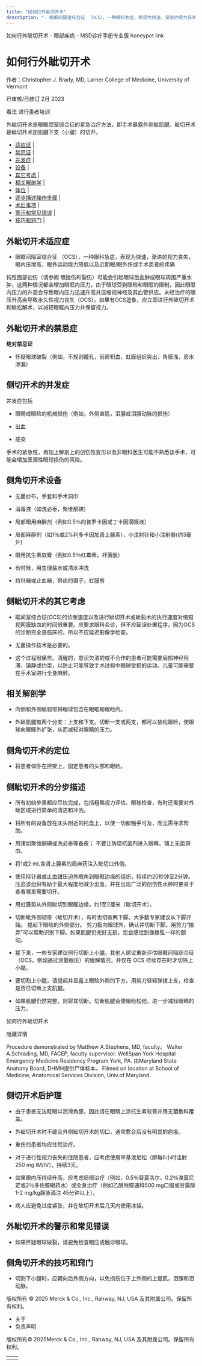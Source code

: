 ```yaml
---
title: "如何行外眦切开术"
description: "- 眼眶间隔室综合征 （OCS），一种眼科急症，表现为快速，渐进的视力丧失，眼内压增高，眼外运动能力降低以及近期眼/眼外伤或手术患者的疼痛"
---
```


﻿如何行外眦切开术 \- 眼部疾病 \- MSD诊疗手册专业版 honeypot link

# 如何行外眦切开术

作者：Christopher J. Brady, MD, Larner College of Medicine, University of Vermont

已审核/已修订 2月 2023

看法 进行患者培训

外眦切开术是眼眶腔室综合征的紧急治疗方法，即手术暴露外侧眦肌腱。眦切开术是眦切开术加肌腱下支（小腿）的切开。

- [适应证](#适应证_v38987991_zh) \|
- [禁忌证](#禁忌证_v38987999_zh) \|
- [并发症](#并发症_v38988005_zh) \|
- [设备](#设备_v38988016_zh) \|
- [其它考虑](#其它考虑_v38988033_zh) \|
- [相关解剖学](#相关解剖学_v38988047_zh) \|
- [体位](#体位_v38988042_zh) \|
- [逐步描述操作步骤](#逐步描述操作步骤_v38988054_zh) \|
- [术后事项](#术后事项_v38988079_zh) \|
- [警示和常见错误](#警示和常见错误_v38988094_zh) \|
- [技巧和窍门](#技巧和窍门_v38988099_zh) \|

## 外眦切开术适应症

- 眼眶间隔室综合征 （OCS），一种眼科急症，表现为快速，渐进的视力丧失，眼内压增高，眼外运动能力降低以及近期眼/眼外伤或手术患者的疼痛


钝性面部创伤（请参阅 眼挫伤和裂伤）可能会引起眼球后血肿或眼球周围严重水肿，这两种情况都会增加眼眶内压力。由于眼球受到眼睑和眼眶的限制，因此眼眶内压力的升高会导致眼内压力迅速升高并压缩视神经及其血管供应。未经治疗的眼压升高会导致永久性视力丧失（OCS）。如果有OCS迹象，应立即进行外眦切开术和眦松解术，以减轻眼眶内压力并保留视力。

## 外眦切开术的禁忌症

**绝对禁忌证**

- 怀疑眼球破裂（例如，不规则瞳孔，前房积血，虹膜组织突出，角膜浅，房水渗漏）


## 侧切开术的并发症

并发症包括

- 眼睛或眼睑的机械损伤（例如，外侧直肌，泪腺或泪腺动脉的损伤）

- 出血

- 感染


手术的紧急性，再加上解剖上的创伤性变形以及非眼科医生可能不熟悉该手术，可能会增加医源性眼球损伤的风险。

## 侧角切开术设备

- 无菌纱布，手套和手术洞巾

- 消毒液（如洗必泰，聚维酮碘）

- 局部眼用麻醉剂（例如0.5％的普罗卡因或丁卡因滴眼液）

- 局部麻醉剂（如1％或2%利多卡因加肾上腺素）、小注射针和小注射器(约3毫升)

- 眼用抗生素软膏（例如0.5％红霉素，杆菌肽）

- 有时候，用生理盐水或清水冲洗

- 持针器或止血器，带齿的镊子，虹膜剪


## 侧眦切开术的其它考虑

- 眶间室综合征(OCS)的诊断速度以及进行眦切开术或眦裂术的执行速度对缩短视网膜缺血的时间很重要。应要求眼科会诊，但不应延误处置程序。因为OCS的诊断完全是临床的，所以不应延迟影像学检查。

- 无菌操作技术是必要的。

- 这个过程很痛苦。清醒的，意识欠清的或不合作的患者可能需要局部神经阻滞，镇静或约束，以防止可能导致手术过程中眼球受损的运动。儿童可能需要在手术室进行全身麻醉。


## 相关解剖学

- 内侧和外侧眦韧带将眼球包含在眼眶和眼睑内。

- 外眦肌腱有两个分支：上支和下支。切断一支或两支，都可以放松眼睑，使眼球向眼眶外扩张，从而减轻对眼睛的压力。


## 侧角切开术的定位

- 将患者仰卧在担架上，固定患者的头部和眼睑。


## 侧眦切开术的分步描述

- 所有初始步骤都应尽快完成，包括粗略视力评估、眼球检查，有时还需要对外眦区域进行简单的清洁和冲洗。

- 将所有的设备放在床头附近的托盘上，以使一切都触手可及，而无需寻求帮助。

- 用诸如聚维酮碘或洗必泰等备皮； 不要让防腐抗菌剂进入眼睛。铺上无菌洞巾。

- 将1或2 mL含肾上腺素的局麻药注入眦切口外侧。

- 使用持针器或止血钳压迫外眼角到眼眶边缘的组织，持续约20秒钟至2分钟。压迫该组织有助于最大程度地减少出血，并在出现广泛的创伤性水肿时更易于查看哪里需要切开。

- 用虹膜剪从外侧眦切到眼眶边缘，约1至2厘米（眦切开术）。

- 切断眦外侧韧带（眦切开术），有时也切断两下脚。大多数专家建议从下脚开始。 提起下眼睑的外侧部分。 剪刀指向眼球外，确认并切断下脚。用剪刀“拨弄”可以帮助识别下脚。如果肌腱仍完好无损，您会感觉到像拨弦一样的颤动。

- 接下来，一些专家建议例行切断上小腿。其他人建议重新评估眼眶间隔综合征（OCS，例如通过测量眼压）的缓解情况，并仅在 OCS 持续存在时才切除上小腿。

- 要切割上小腿，请提起并显露上眼睑外侧的下方。用剪刀轻轻弹拨上支，检查是否已切断上支肌腱。

- 如果肌腱仍然完整，则将其切断。切断肌腱会使眼睑松弛，进一步减轻眼睛的压力。


如何行外眦切开术



隐藏详情

Procedure demonstrated by Matthew A.Stephens, MD, faculty。 Walter A.Schrading, MD, FACEP, faculty supervisor. WellSpan York Hospital Emergency Medicine Residency Program York, PA. 由Maryland State Anatomy Board, DHMH提供尸体标本。 Filmed on location at School of Medicine, Anatomical Services Division, Univ.of Maryland.

## 侧切开术后护理

- 由于患者无法眨眼以润滑角膜，因此请在眼睛上涂抗生素软膏并用无菌敷料覆盖。

- 外眦切开术时不缝合外侧眦切开术的切口，通常愈合后没有明显的疤痕。

- 重伤的患者均应住院治疗。

- 对于进行性视力丧失的住院患者，应考虑使用甲基泼尼松（即每6小时注射250 mg IM/IV），持续3天。

- 如果眼内压持续升高，应考虑局部治疗（例如，0.5％替莫洛尔，0.2％溴莫尼定或2％多佐胺眼药水）或全身治疗（例如乙酰唑胺速释500 mg口服或甘露醇1-2 mg/kg静脉滴注 45分钟以上）。

- 病人应避免过度紧张，并在眦切开术后几天内使用冰袋。


## 外眦切开术的警示和常见错误

- 如果怀疑眼球破裂，请避免检查眼压或触诊眼球。


## 侧角切开术的技巧和窍门

- 切割下小腿时，应朝向后外侧方向，以免损伤位于上外侧的上提肌，泪腺和泪动脉。




版权所有 © 2025
Merck & Co., Inc., Rahway, NJ, USA 及其附属公司。保留所有权利。

- 关于
- 免责声明

版权所有© 2025Merck & Co., Inc., Rahway, NJ, USA 及其附属公司。保留所有权利。

|     |     |
| --- | --- |
|  |  |